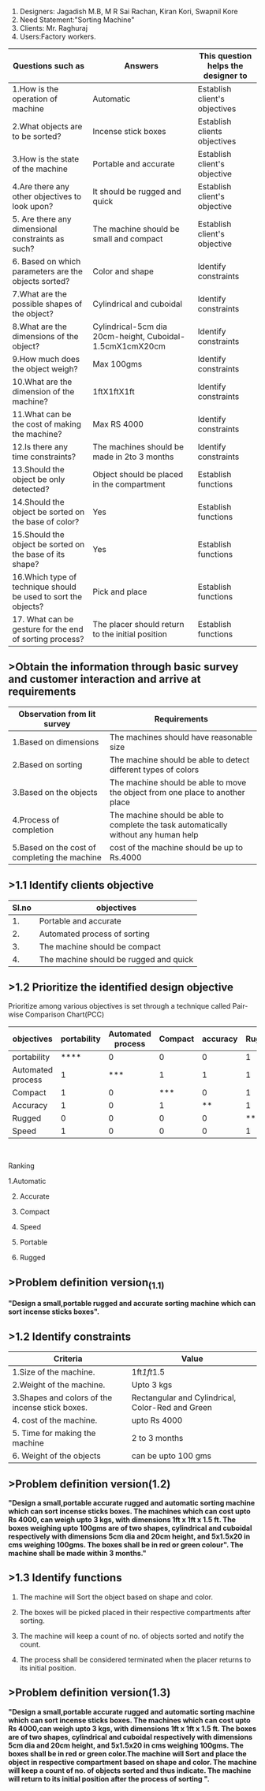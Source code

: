 
1.    Designers: Jagadish M.B, M R Sai Rachan, Kiran Kori, Swapnil Kore
2.    Need Statement:"Sorting Machine"
3.    Clients: Mr. Raghuraj
4.    Users:Factory workers.

|  Questions such as|Answers|   This question helps the designer to   |
|----|----|---|
|1.How is the operation of machine|Automatic|Establish client's objectives|
|2.What objects are to be sorted?|Incense stick boxes| Establish clients objectives|
|3.How is the state of the machine|Portable and accurate|Establish client's objective|
|4.Are there any other objectives to look upon?|It should be rugged and quick|Establish client's objective|
|5. Are there any dimensional constraints as such?|The machine should be small and compact|Establish client's objective|
|6. Based on which parameters are the objects sorted?|Color and shape|Identify constraints|
|7.What are the possible shapes of the object?|Cylindrical and cuboidal|Identify constraints|
|8.What are the dimensions of the object?|Cylindrical-5cm dia 20cm-height, Cuboidal- 1.5cmX1cmX20cm|Identify constraints|
|9.How much does the object weigh?|Max 100gms|Identify constraints|
|10.What are the dimension of the machine?|1ftX1ftX1ft|Identify constraints|
|11.What can be the cost of making the machine?|Max RS 4000|Identify constraints|
|12.Is there any time constraints?| The machines should be made in 2to 3 months|Identify constraints|
|13.Should the object be only detected?|Object should be placed in the compartment|Establish functions|
|14.Should the object be sorted on the base of color?|Yes|Establish functions|
|15.Should the object be sorted on the base of its shape?|Yes|Establish functions|
|16.Which type of technique should be used to sort the objects?|Pick and place|Establish functions|
|17. What can be gesture for the end of sorting process?|The placer should return to the initial position| Establish functions|

## >Obtain the information through basic survey and customer interaction and arrive at requirements

|Observation from lit survey |Requirements|
|----|-----|
|1.Based on dimensions|The machines should have reasonable size|
|2.Based on sorting|The machine should be able to detect different types of colors|
|3.Based on the objects|The machine should be able to move the object from one place to another place|
|4.Process of completion |The machine should be able to complete the task automatically without any human help|
|5.Based on the cost of completing the machine|cost of the machine should be up to Rs.4000|

## >1.1 Identify clients objective

|Sl.no|objectives|
|---|---|
|1.|Portable and accurate|
|2.|Automated process of sorting|
|3.|The machine should be compact|
|4.|The machine should be rugged and quick|

## >1.2 Prioritize the identified design objective

Prioritize among various objectives is set through a technique called Pair-wise Comparison Chart(PCC)

|objectives|portability|Automated process|Compact|accuracy|Rugged|Speed|score|
|----|----|---|----|-----|----|----|--|
|portability|****|0|0|0|1|0|1|
|Automated process|1|***|1|1|1|1|5|
|Compact|1|0|***|0|1|1|3|
|Accuracy|1|0|1|**|1|1|4|
|Rugged|0|0|0|0|***|0|0|
|Speed|1|0|0|0|1|***|2|
<br>

Ranking 

1.Automatic

2. Accurate

3. Compact

4. Speed

5. Portable

6. Rugged


## >Problem definition version<sub>(1.1)</sub>

**"Design a small,portable rugged and accurate sorting machine which can sort incense sticks boxes".**
<br>

## >1.2 Identify constraints
|Criteria|Value|
|--|--|
|1.Size of the machine.|1ft*1ft*1.5|
|2.Weight of the machine.|Upto 3 kgs|
|3.Shapes and colors of the incense stick boxes.|Rectangular and Cylindrical, Color-Red and Green|
|4. cost of the machine.|upto Rs 4000|
|5. Time for making the machine| 2 to 3 months|
|6. Weight of the objects| can be upto 100 gms|


## >Problem definition version(1.2)</sub>
**"Design a small,portable accurate rugged and automatic sorting machine which can sort incense sticks boxes. The machines which can cost upto Rs 4000, can weigh upto 3 kgs, with dimensions 1ft x 1ft x 1.5 ft. The boxes weighing upto 100gms are of two shapes, cylindrical and cuboidal respectively with dimensions 5cm dia and 20cm height, and 5x1.5x20 in cms weighing 100gms. The boxes shall be in red or green colour". The machine shall be made within 3 months."**

## >1.3 Identify functions

1. The machine will Sort the object based on shape and color.

2. The boxes will be picked placed in their respective compartments after sorting.

3. The machine will keep a count of no. of objects sorted and notify the count.

4. The process shall be considered terminated when the placer returns to its initial position.

## >Problem definition version(1.3)</sub>
**"Design a small,portable accurate rugged and automatic sorting machine which can sort incense sticks boxes. The machines which can cost upto Rs 4000,can weigh upto 3 kgs, with dimensions 1ft x 1ft x 1.5 ft. The boxes are of two shapes, cylindrical and cuboidal respectively with dimensions 5cm dia and 20cm height, and 5x1.5x20 in cms weighing 100gms. The boxes shall be in red or green color.The machine will Sort and place the object in respective compartment based on shape and color. The machine will keep a count of no. of objects sorted and thus indicate. The machine will return to its initial position after the process of sorting  ".**